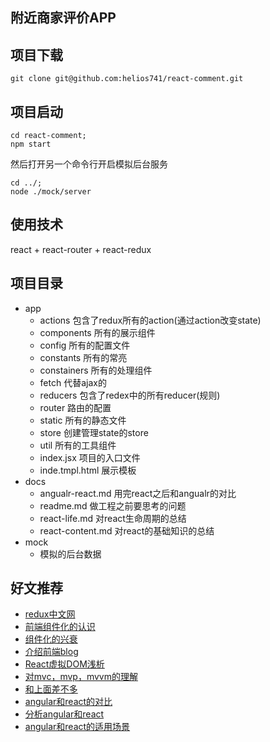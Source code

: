 ## 附近商家评价APP

## 项目下载

```
git clone git@github.com:helios741/react-comment.git
```

## 项目启动

```
cd react-comment;
npm start
```
然后打开另一个命令行开启模拟后台服务

```
cd ../;
node ./mock/server
```



## 使用技术
react + react-router + react-redux

## 项目目录

- app
	+ actions 包含了redux所有的action(通过action改变state)
	+ components 所有的展示组件
	+ config 所有的配置文件
	+ constants 所有的常亮
	+ constainers 所有的处理组件 
	+ fetch 代替ajax的
	+ reducers 包含了redex中的所有reducer(规则)
	+ router 路由的配置
	+ static 所有的静态文件
	+ store 创建管理state的store
	+ util 所有的工具组件
	+ index.jsx 项目的入口文件
	+ inde.tmpl.html 展示模板
- docs
	+ angualr-react.md 用完react之后和angualr的对比
	+ readme.md  做工程之前要思考的问题
	+ react-life.md 对react生命周期的总结
	+ react-content.md 对react的基础知识的总结
- mock 
	+ 模拟的后台数据

## 好文推荐
- [redux中文网](http://cn.redux.js.org/)
- [前端组件化的认识](http://chping.website/2016/11/04/%E5%89%8D%E7%AB%AF%E7%BB%84%E4%BB%B6%E5%8C%96%E7%9A%84%E8%AE%A4%E8%AF%86前端组件化的认识/)
- [组件化的兴衰](https://github.com/xufei/blog/issues/3)
- [介绍前端blog](https://github.com/chping2125/blog)
- [React虚拟DOM浅析](http://www.alloyteam.com/2015/10/react-virtual-analysis-of-the-dom/)
- [对mvc，mvp，mvvm的理解](https://www.zhihu.com/question/20148405)
- [和上面差不多](http://www.cnblogs.com/indream/p/3602348.html)
- [angular和react的对比](http://www.reqianduan.com/3003.html)
- [分析angular和react](http://www.alloyteam.com/2015/05/关于angular和react/)
- [angular和react的适用场景](https://www.zhihu.com/question/23444167)
